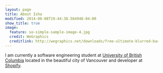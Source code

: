 ```yaml
---
layout: page
title: About Isha
modified: 2014-08-08T19:44:38.564948-04:00
show_title: true
image:
  feature: so-simple-sample-image-4.jpg
  credit: WeGraphics
  creditlink: http://wegraphics.net/downloads/free-ultimate-blurred-background-pack/
---
```


I am currently a software engineering student at [University of British Columbia](http://www.ubc.ca/) located in the beautiful city of Vancouver and developer at [Shopify](http://www.shopify.com/).
